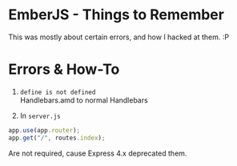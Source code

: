 # EmberJS - Things to Remember

This was mostly about certain errors, and how I hacked at them. :P

# Errors & How-To

1. `define is not defined`  
	Handlebars.amd to normal Handlebars

2. In `server.js`  
 ```javascript
 app.use(app.router);
 app.get("/", routes.index); 
 ```  
 Are not required, cause Express 4.x deprecated them.



